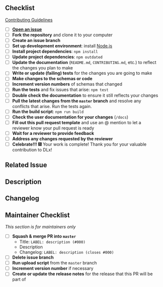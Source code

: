 <!--- Provide a general summary of your changes in the Title above -->
<!--

Thanks for your pull request!

Be sure to check out the Contributing Guidelines (link below) for a helpful checklist of steps to take while working on your pull request. A simplified version of that checklist is below. You can check off each item as you complete it.

Below the checklist is a pull request template. You can use this template as a guide for describing the changes in your pull request. Just follow the instructions in the comments.

Contributing Guidelines:
https://github.com/digitallinguistics/spec/blob/master/.github/CONTRIBUTING.md#contributing-code--changes-to-the-schemas

-->

## Checklist

[Contributing Guidelines](https://github.com/digitallinguistics/spec/blob/master/.github/CONTRIBUTING.md#contributing-code--changes-to-the-schemas)

- [ ] **[Open an issue](https://github.com/digitallinguistics/spec/issues/new)**
- [ ] **Fork the repository** and clone it to your computer
- [ ] **Create an issue branch**
- [ ] **Set up development environment**: install [Node.js](https://nodejs.org/en/)
- [ ] **Install project dependencies**: `npm install`
- [ ] **Update project dependencies**: `npm outdated`
- [ ] **Update the documentation** (`README.md`, `CONTRIBUTING.md`, etc.) to reflect the changes you plan to make
- [ ] **Write or update (failing) tests** for the changes you are going to make
- [ ] **Make changes to the schemas or code**
- [ ] **Increment version numbers** of schemas that changed
- [ ] **Run the tests** and fix issues that arise: `npm test`
- [ ] **Double check the documentation** to ensure it still reflects your changes
- [ ] **Pull the latest changes from the `master` branch** and resolve any conflicts that arise. Run the tests again.
- [ ] **Run the build script**: `npm run build`
- [ ] **Check the user documentation for your changes** (`/docs`)
- [ ] **Fill out this pull request template** and use an @ mention to let a reviewer know your pull request is ready
- [ ] **Wait for a reviewer to provide feedback**
- [ ] **Address any changes requested by the reviewer**
- [ ] **Celebrate!!!** :fireworks: Your work is complete! Thank you for your valuable contribution to DLx!

## Related Issue
<!-- This project only accepts pull requests related to open issues. -->
<!-- Please link to the issue here, or open an issue if you have not already. -->

## Description
<!-- in 1-3 sentences, please provide a high-level overview of what changes were made. -->
<!-- If appropriate, document your reasoning for why you made the changes the way you did. -->

## Changelog
<!-- What specific changes were made? List each change as a bullet point with a label. -->
<!-- See the issues tracker for a list of labels to use. -->
<!-- Some examples: -->

<!-- DOCS: add documentation about new app.sync() method -->
<!-- NEW: add app.sync() method to App object -->
<!-- CHANGE: update app.init() to call app.sync() -->

## Maintainer Checklist
_This section is for maintainers only_

- [ ] **Squash & merge PR into `master`**
    - Title: `LABEL: description (#000)`
    - Description
    - Changelog: `LABEL: description (closes #000)`
- [ ] **Delete issue branch**
- [ ] **Run upload script** from the `master` branch
- [ ] **Increment version number** if necessary
- [ ] **Create or update the release notes** for the release that this PR will be part of
